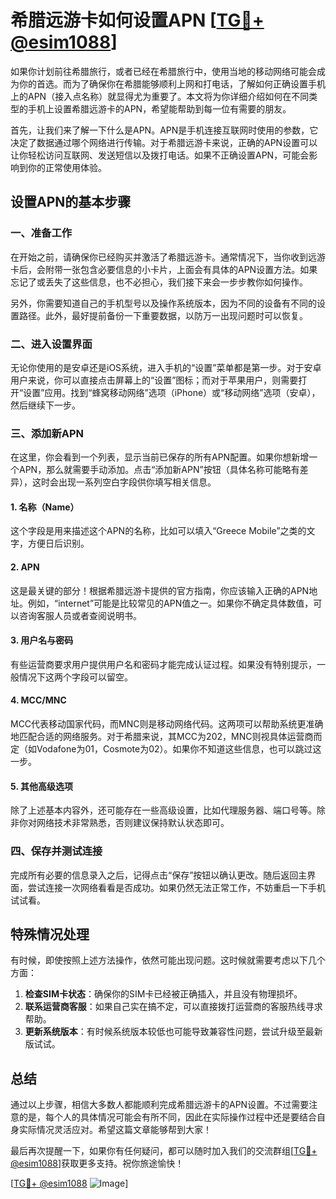 # 希腊远游卡如何设置APN [[TG💪+ @esim1088](https://t.me/s/esim1088)]

如果你计划前往希腊旅行，或者已经在希腊旅行中，使用当地的移动网络可能会成为你的首选。而为了确保你在希腊能够顺利上网和打电话，了解如何正确设置手机上的APN（接入点名称）就显得尤为重要了。本文将为你详细介绍如何在不同类型的手机上设置希腊远游卡的APN，希望能帮助到每一位有需要的朋友。

首先，让我们来了解一下什么是APN。APN是手机连接互联网时使用的参数，它决定了数据通过哪个网络进行传输。对于希腊远游卡来说，正确的APN设置可以让你轻松访问互联网、发送短信以及拨打电话。如果不正确设置APN，可能会影响到你的正常使用体验。

## 设置APN的基本步骤

### 一、准备工作

在开始之前，请确保你已经购买并激活了希腊远游卡。通常情况下，当你收到远游卡后，会附带一张包含必要信息的小卡片，上面会有具体的APN设置方法。如果忘记了或丢失了这些信息，也不必担心，我们接下来会一步步教你如何操作。

另外，你需要知道自己的手机型号以及操作系统版本，因为不同的设备有不同的设置路径。此外，最好提前备份一下重要数据，以防万一出现问题时可以恢复。

### 二、进入设置界面

无论你使用的是安卓还是iOS系统，进入手机的“设置”菜单都是第一步。对于安卓用户来说，你可以直接点击屏幕上的“设置”图标；而对于苹果用户，则需要打开“设置”应用。找到“蜂窝移动网络”选项（iPhone）或“移动网络”选项（安卓），然后继续下一步。

### 三、添加新APN

在这里，你会看到一个列表，显示当前已保存的所有APN配置。如果你想新增一个APN，那么就需要手动添加。点击“添加新APN”按钮（具体名称可能略有差异），这时会出现一系列空白字段供你填写相关信息。

#### 1. 名称（Name）
这个字段是用来描述这个APN的名称，比如可以填入“Greece Mobile”之类的文字，方便日后识别。

#### 2. APN
这是最关键的部分！根据希腊远游卡提供的官方指南，你应该输入正确的APN地址。例如，“internet”可能是比较常见的APN值之一。如果你不确定具体数值，可以咨询客服人员或者查阅说明书。

#### 3. 用户名与密码
有些运营商要求用户提供用户名和密码才能完成认证过程。如果没有特别提示，一般情况下这两个字段可以留空。

#### 4. MCC/MNC
MCC代表移动国家代码，而MNC则是移动网络代码。这两项可以帮助系统更准确地匹配合适的网络服务。对于希腊来说，其MCC为202，MNC则视具体运营商而定（如Vodafone为01，Cosmote为02）。如果你不知道这些信息，也可以跳过这一步。

#### 5. 其他高级选项
除了上述基本内容外，还可能存在一些高级设置，比如代理服务器、端口号等。除非你对网络技术非常熟悉，否则建议保持默认状态即可。

### 四、保存并测试连接

完成所有必要的信息录入之后，记得点击“保存”按钮以确认更改。随后返回主界面，尝试连接一次网络看看是否成功。如果仍然无法正常工作，不妨重启一下手机试试看。

## 特殊情况处理

有时候，即使按照上述方法操作，依然可能出现问题。这时候就需要考虑以下几个方面：

1. **检查SIM卡状态**：确保你的SIM卡已经被正确插入，并且没有物理损坏。
2. **联系运营商客服**：如果自己实在搞不定，可以直接拨打运营商的客服热线寻求帮助。
3. **更新系统版本**：有时候系统版本较低也可能导致兼容性问题，尝试升级至最新版试试。

## 总结

通过以上步骤，相信大多数人都能顺利完成希腊远游卡的APN设置。不过需要注意的是，每个人的具体情况可能会有所不同，因此在实际操作过程中还是要结合自身实际情况灵活应对。希望这篇文章能够帮到大家！

最后再次提醒一下，如果你有任何疑问，都可以随时加入我们的交流群组[[TG💪+ @esim1088](https://t.me/s/esim1088)]获取更多支持。祝你旅途愉快！

[[TG💪+ @esim1088](https://t.me/s/esim1088) ![Image](https://i.postimg.cc/4NQfJmqS/Snipaste-2025-05-13-00-14-12.png)]